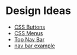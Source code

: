 # Design Ideas

- [CSS Buttons](https://freefrontend.com/css-buttons/)
- [CSS Menus](https://freefrontend.com/css-menu/)
- [Top Nav Bar](https://www.w3schools.com/howto/tryit.asp?filename=tryhow_css_topnav)
- [nav bar example](https://www.makeuseof.com/responsive-navigation-bar-using-html-and-css/)